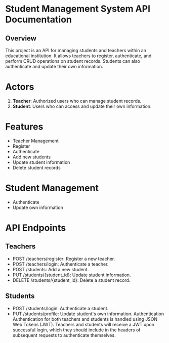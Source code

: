 # Student Management System API Documentation

## Overview
This project is an API for managing students and teachers within an educational institution. It allows teachers to register, authenticate, and perform CRUD operations on student records. Students can also authenticate and update their own information.

# Actors
1. **Teacher**: Authorized users who can manage student records.
2. **Student**: Users who can access and update their own information.
# Features
* Teacher Management
* Register
* Authenticate
* Add new students
* Update student information
* Delete student records
# Student Management
* Authenticate
* Update own information
# API Endpoints
## Teachers
* POST /teachers/register: Register a new teacher.
* POST /teachers/login: Authenticate a teacher.
* POST /students: Add a new student.
* PUT /students/{student_id}: Update student information.
* DELETE /students/{student_id}: Delete a student record.
## Students
* POST /students/login: Authenticate a student.
* PUT /students/profile: Update student's own information.
Authentication
Authentication for both teachers and students is handled using JSON Web Tokens (JWT).
Teachers and students will receive a JWT upon successful login, which they should include in the headers of subsequent requests to authenticate themselves.
